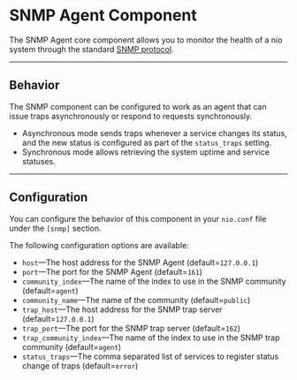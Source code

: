 # SNMP Agent Component

The SNMP Agent core component allows you to monitor the health of a nio system through the standard [SNMP protocol](https://en.wikipedia.org/wiki/Simple_Network_Management_Protocol).

---

## Behavior

The SNMP component can be configured to work as an agent that can issue traps asynchronously or respond to requests synchronously.

* Asynchronous mode sends traps whenever a service changes its status, and the new status is configured as part of the `status_traps` setting.
* Synchronous mode allows retrieving the system uptime and service statuses.

---

## Configuration

You can configure the behavior of this component in your `nio.conf` file under the `[snmp]` section.

The following configuration options are available:

* `host`—The host address for the SNMP Agent (default=`127.0.0.1`)
* `port`—The port for the SNMP Agent (default=`161`)
* `community_index`—The name of the index to use in the SNMP community (default=`agent`)
* `community_name`—The name of the community (default=`public`)
* `trap_host`—The host address for the SNMP trap server (default=`127.0.0.1`)
* `trap_port`—The port for the SNMP trap server (default=`162`)
* `trap_community_index`—The name of the index to use in the SNMP trap community (default=`agent`)
* `status_traps`—The comma separated list of services to register status change of traps (default=`error`)
